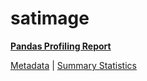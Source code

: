 # satimage

[**Pandas Profiling Report**](https://epistasislab.github.io/penn-ml-benchmarks/profile/satimage.html)

[Metadata](metadata.yaml) | [Summary Statistics](summary_stats.tsv)

